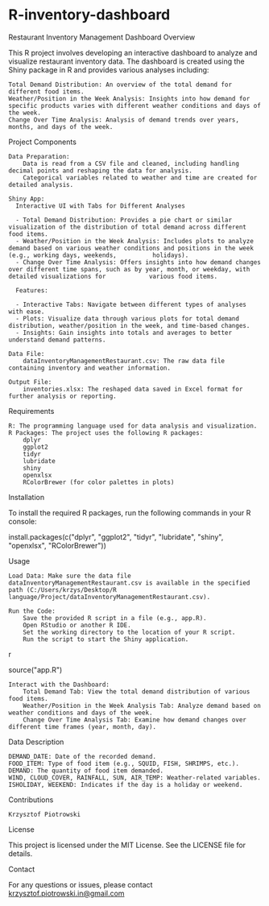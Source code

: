 # R-inventory-dashboard


Restaurant Inventory Management Dashboard
Overview

This R project involves developing an interactive dashboard to analyze and visualize restaurant inventory data. The dashboard is created using the Shiny package in R and provides various analyses including:

    Total Demand Distribution: An overview of the total demand for different food items.
    Weather/Position in the Week Analysis: Insights into how demand for specific products varies with different weather conditions and days of the week.
    Change Over Time Analysis: Analysis of demand trends over years, months, and days of the week.

Project Components

    Data Preparation:
        Data is read from a CSV file and cleaned, including handling decimal points and reshaping the data for analysis.
        Categorical variables related to weather and time are created for detailed analysis.

    Shiny App:
      Interactive UI with Tabs for Different Analyses

      - Total Demand Distribution: Provides a pie chart or similar visualization of the distribution of total demand across different food items.
      - Weather/Position in the Week Analysis: Includes plots to analyze demand based on various weather conditions and positions in the week (e.g., working days, weekends,          holidays).
      - Change Over Time Analysis: Offers insights into how demand changes over different time spans, such as by year, month, or weekday, with detailed visualizations for            various food items.

      Features:

      - Interactive Tabs: Navigate between different types of analyses with ease.
      - Plots: Visualize data through various plots for total demand distribution, weather/position in the week, and time-based changes.
      - Insights: Gain insights into totals and averages to better understand demand patterns.

    Data File:
        dataInventoryManagementRestaurant.csv: The raw data file containing inventory and weather information.

    Output File:
        inventories.xlsx: The reshaped data saved in Excel format for further analysis or reporting.

Requirements

    R: The programming language used for data analysis and visualization.
    R Packages: The project uses the following R packages:
        dplyr
        ggplot2
        tidyr
        lubridate
        shiny
        openxlsx
        RColorBrewer (for color palettes in plots)

Installation

To install the required R packages, run the following commands in your R console:


install.packages(c("dplyr", "ggplot2", "tidyr", "lubridate", "shiny", "openxlsx", "RColorBrewer"))

Usage

    Load Data: Make sure the data file dataInventoryManagementRestaurant.csv is available in the specified path (C:/Users/krzys/Desktop/R language/Project/dataInventoryManagementRestaurant.csv).

    Run the Code:
        Save the provided R script in a file (e.g., app.R).
        Open RStudio or another R IDE.
        Set the working directory to the location of your R script.
        Run the script to start the Shiny application.

r

source("app.R")

    Interact with the Dashboard:
        Total Demand Tab: View the total demand distribution of various food items.
        Weather/Position in the Week Analysis Tab: Analyze demand based on weather conditions and days of the week.
        Change Over Time Analysis Tab: Examine how demand changes over different time frames (year, month, day).

Data Description

    DEMAND_DATE: Date of the recorded demand.
    FOOD_ITEM: Type of food item (e.g., SQUID, FISH, SHRIMPS, etc.).
    DEMAND: The quantity of food item demanded.
    WIND, CLOUD_COVER, RAINFALL, SUN, AIR_TEMP: Weather-related variables.
    ISHOLIDAY, WEEKEND: Indicates if the day is a holiday or weekend.

Contributions

    Krzysztof Piotrowski

License

This project is licensed under the MIT License. See the LICENSE file for details.

Contact

For any questions or issues, please contact krzysztof.piotrowski.in@gmail.com
